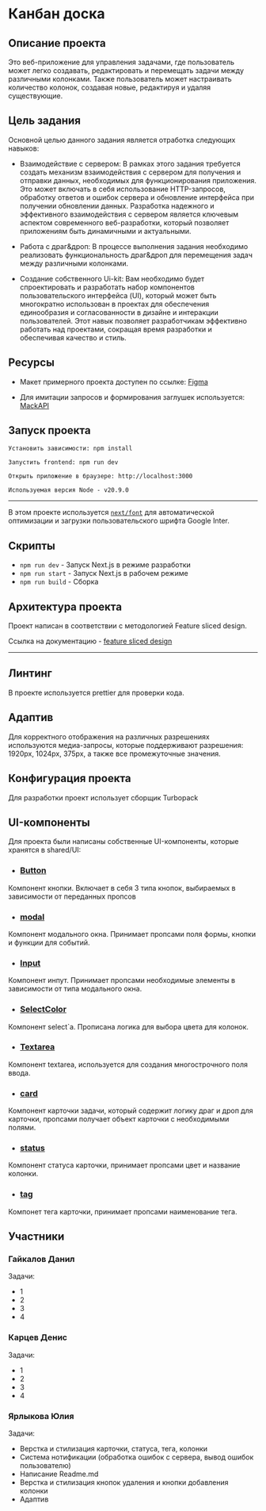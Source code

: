 # Канбан доска

## Описание проекта

Это веб-приложение для управления задачами, где пользователь может легко создавать, редактировать и перемещать задачи между различными колонками. Также пользователь может настраивать количество колонок, создавая новые, редактируя и удаляя существующие. 

## Цель задания

Основной целью данного задания является отработка следующих навыков:

- Взаимодействие с сервером: В рамках этого задания требуется создать механизм взаимодействия с сервером для получения и отправки данных, необходимых для функционирования приложения. Это может включать в себя использование HTTP-запросов, обработку ответов и ошибок сервера и обновление интерфейса при получении обновлении данных. Разработка надежного и эффективного взаимодействия с сервером является ключевым аспектом современного веб-разработки, который позволяет приложениям быть динамичными и актуальными.

- Работа с драг&дроп: В процессе выполнения задания необходимо реализовать функциональность драг&дроп для перемещения задач между различными колонками.

- Создание собственного Ui-kit: Вам необходимо будет спроектировать и  разработать набор компонентов пользовательского интерфейса (UI), который может быть многократно использован в проектах для обеспечения единообразия и согласованности в дизайне и интеракции пользователей. Этот навык позволяет разработчикам эффективно работать над проектами, сокращая время разработки и обеспечивая качество и стиль.

## Ресурсы

- Макет примерного проекта доступен по ссылке: [Figma](https://www.figma.com/file/DcFh9tfdnGkUQbMQux3kzT/Kanban-%D0%A1%D1%82%D0%B0%D0%B6%D0%B5%D1%80%D1%8B-Front-3-%D0%BD%D0%B5%D0%B4%D0%B5%D0%BB%D1%8F?type=design&node-id=1-2&mode=design&t=wdCNm7LL07SsXLLo-0)

- Для имитации запросов и формирования заглушек используется: [MackAPI](https://mockapi.io/)

## Запуск проекта

```
Установить зависимости: npm install

Запустить frontend: npm run dev

Открыть приложение в браузере: http://localhost:3000

Используемая версия Node - v20.9.0
```
---
В этом проекте используется [`next/font`](https://extjs.org/docs/basic-features/font-optimization) для автоматической оптимизации и загрузки пользовательского шрифта Google Inter.

## Скрипты

- `npm run dev` - Запуск Next.js в режиме разработки
- `npm run start` - Запуск Next.js в рабочем режиме
- `npm run build` - Сборка

## Архитектура проекта

Проект написан в соответствии с методологией Feature sliced design.

Ссылка на документацию - [feature sliced design](https://feature-sliced.design/docs/get-started/tutorial)

----

## Линтинг

В проекте используется prettier для проверки кода.


## Адаптив

Для корректного отображения на различных разрешениях используются медиа-запросы, которые поддерживают разрешения:
1920px, 1024px, 375px, а также все промежуточные значения.


## Конфигурация проекта

Для разработки проект использует сборщик Turbopack 

## UI-компоненты

Для проекта были написаны собственные UI-компоненты, которые хранятся в shared/UI:

- ### [Button](/shared/UI/Button.tsx)

Компонент кнопки. Включает в себя 3 типа кнопок, выбираемых в зависимости от переданных пропсов

- ### [modal](/shared/UI/Modal.tsx)

Компонент модального окна. Принимает пропсами поля формы, кнопки и функции для событий.

- ### [Input](/shared/UI/Input.tsx)

Компонент инпут. Принимает пропсами необходимые элементы в зависимости от типа модального окна.

- ### [SelectColor](/shared/UI/SelectColor.tsx)

Компонент select`a. Прописана логика для выбора цвета для колонок.

- ### [Textarea](/shared/UI/Textarea.tsx)

Компонент textarea, используется для создания многострочного поля ввода.

- ### [card](/shared/UI/card.tsx)

Компонент карточки задачи, который содержит логику драг и дроп для карточки, пропсами получает объект карточки с необходимыми полями.

- ### [status](/shared/UI/status.tsx)

Компонент статуса карточки, принимает пропсами цвет и название колонки.

- ### [tag](/shared/UI/tag.tsx)

Компонет тега карточки, принимает пропсами наименование тега.


## Участники

### Гайкалов Данил
 Задачи:
 - 1
 - 2
 - 3
 - 4


### Карцев Денис
Задачи:
 - 1
 - 2
 - 3
 - 4

### Ярлыкова Юлия
Задачи:
 - Верстка и стилизация карточки, статуса, тега, колонки
 - Система нотификации (обработка ошибок с сервера, вывод ошибок пользователю)
 - Написание Readme.md
 - Верстка и стилизация кнопок удаления и кнопки добавления колонки
 - Адаптив



